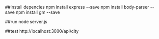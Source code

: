 ##install depencies
npm install express --save
npm install body-parser --save
npm install gm --save

##run
node server.js

##test
http://localhost:3000/api/city
